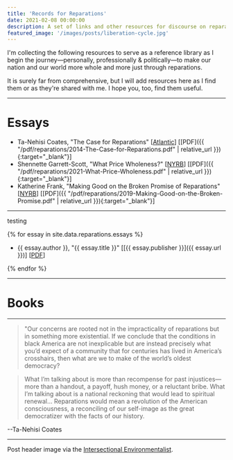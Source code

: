 ```yaml
---
title: 'Records for Reparations'
date: 2021-02-08 00:00:00
description: A set of links and other resources for discourse on reparations in the United States.
featured_image: '/images/posts/liberation-cycle.jpg'
---
```


I'm collecting the following resources to serve as a reference library as I begin the journey—personally, professionally & politically—to make our nation and our world more whole and more just through reparations.

It is surely far from comprehensive, but I will add resources here as I find them or as they're shared with me. I hope you, too, find them useful.

---

# Essays

- Ta-Nehisi Coates, "The Case for Reparations" [[Atlantic](https://www.theatlantic.com/magazine/archive/2014/06/the-case-for-reparations/361631/)] [[PDF]({{ "/pdf/reparations/2014-The-Case-for-Reparations.pdf" | relative_url }}){:target="_blank"}]
- Shennette Garrett-Scott, "What Price Wholeness?" [[NYRB](https://www.nybooks.com/articles/2021/02/11/what-price-wholeness/)] [[PDF]({{ "/pdf/reparations/2021-What-Price-Wholeness.pdf" | relative_url }}){:target="_blank"}]
- Katherine Frank, "Making Good on the Broken Promise of Reparations" [[NYRB](https://www.nybooks.com/daily/2019/03/18/making-good-on-the-broken-promise-of-reparations/)] [[PDF]({{ "/pdf/reparations/2019-Making-Good-on-the-Broken-Promise.pdf" | relative_url }}){:target="_blank"}]

---

testing

{% for essay in site.data.reparations.essays %}

- {{ essay.author }}, "{{ essay.title }}" [[{{ essay.publisher }}]({{ essay.url }})] [<a target="_blank" href="{{ essay.pdf | relative_url }}">PDF</a>]

{% endfor %}

---

# Books

---

> "Our concerns are rooted not in the impracticality of reparations but in something more existential. If we conclude that the conditions in black America are not inexplicable but are instead precisely what you’d expect of a community that for centuries has lived in America’s crosshairs, then what are we to make of the world’s oldest democracy?

> What I’m talking about is more than recompense for past injustices—more than a handout, a payoff, hush money, or a reluctant bribe. What I’m talking about is a national reckoning that would lead to spiritual renewal... Reparations would mean a revolution of the American consciousness, a reconciling of our self-image as the great democratizer with the facts of our history.

--Ta-Nehisi Coates

---

Post header image via the [Intersectional Environmentalist](https://twitter.com/isxenviro).
